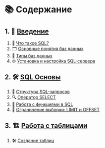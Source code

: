 # 📚 Содержание

## 1. 🏁 [Введение](001.%20Introduction)
1. 📖 [Что такое SQL?](001.%20Introduction/001.%20what-is-sql.md)
2. 🗂️ [Основные понятия баз данных](001.%20Introduction/002.%20database-basics.md)
3. 🔄 [Типы баз данных](001.%20Introduction/003.%20database-types.md)
4. ⚙️ [Установка и настройка SQL-сервера](001.%20Introduction/004.%20sql-server-setup.md)

## 2. 🛠️ [SQL Основы](002.%20SQL-Basics)
1. 📝 [Структура SQL-запросов](002.%20SQL-Basics/001.%20sql-query-structure.md)
2. 🔍 [Оператор SELECT](002.%20SQL-Basics/002.%20sql-data-selection.md)
3. 🔢 [Работа с функциями в SQL](002.%20SQL-Basics/003.%20working-with-sql-functions.md)
4. 🚦 [Ограничение выборки: LIMIT и OFFSET](002.%20SQL-Basics/004.%20limit-offset.md)

## 3. 🏗️ [Работа с таблицами](003.%20Working-with-tables)
1. 🛠️ [Создание таблиц](003.%20Working-with-tables/001.%20create-table.md)
